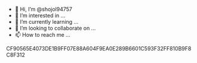 


- 👋 Hi, I’m @shojol94757
- 👀 I’m interested in ...
- 🌱 I’m currently learning ...
- 💞️ I’m looking to collaborate on ...
- 📫 How to reach me ...

<!---
shojol94757/shojol94757 is a ✨ special ✨ repository because its `README.md` (this file) appears on your GitHub profile.
You can click the Preview link to take a look at your changes.
--->
CF90565E4073DE1B9FF07E88A604F9EA0E289B6601C593F32FF810B9F8C8F312
